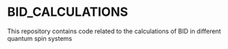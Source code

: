 # BID_CALCULATIONS
This repository contains code related to the calculations of BID in different quantum spin systems
